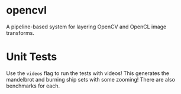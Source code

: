 # opencvl
A pipeline-based system for layering OpenCV and OpenCL image transforms.

# Unit Tests
Use the `videos` flag to run the tests with videos! This generates the mandelbrot and burning ship sets with some zooming!
There are also benchmarks for each.
